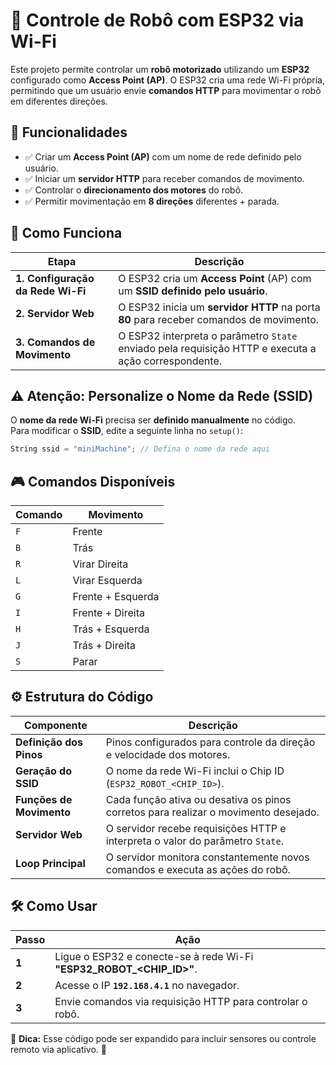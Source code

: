# 🤖 Controle de Robô com ESP32 via Wi-Fi  

Este projeto permite controlar um **robô motorizado** utilizando um **ESP32** configurado como **Access Point (AP)**. O ESP32 cria uma rede Wi-Fi própria, permitindo que um usuário envie **comandos HTTP** para movimentar o robô em diferentes direções.  

## 📌 Funcionalidades  

- ✅ Criar um **Access Point (AP)** com um nome de rede definido pelo usuário.  
- ✅ Iniciar um **servidor HTTP** para receber comandos de movimento.  
- ✅ Controlar o **direcionamento dos motores** do robô.  
- ✅ Permitir movimentação em **8 direções** diferentes + parada.  

## 🚀 Como Funciona  

| Etapa | Descrição |
|-------|-----------|
| **1. Configuração da Rede Wi-Fi** | O ESP32 cria um **Access Point** (AP) com um **SSID definido pelo usuário**. |
| **2. Servidor Web** | O ESP32 inicia um **servidor HTTP** na porta **80** para receber comandos de movimento. |
| **3. Comandos de Movimento** | O ESP32 interpreta o parâmetro `State` enviado pela requisição HTTP e executa a ação correspondente. |

## ⚠️ **Atenção: Personalize o Nome da Rede (SSID)**  

O **nome da rede Wi-Fi** precisa ser **definido manualmente** no código.  
Para modificar o **SSID**, edite a seguinte linha no `setup()`:

```cpp
String ssid = "miniMachine"; // Defina o nome da rede aqui
```

## 🎮 Comandos Disponíveis  

| Comando | Movimento |
|---------|------------------------|
| `F`     | Frente                 |
| `B`     | Trás                   |
| `R`     | Virar Direita          |
| `L`     | Virar Esquerda         |
| `G`     | Frente + Esquerda      |
| `I`     | Frente + Direita       |
| `H`     | Trás + Esquerda        |
| `J`     | Trás + Direita         |
| `S`     | Parar                  |

## ⚙️ Estrutura do Código  

| Componente | Descrição |
|------------|-------------|
| **Definição dos Pinos** | Pinos configurados para controle da direção e velocidade dos motores. |
| **Geração do SSID** | O nome da rede Wi-Fi inclui o Chip ID (`ESP32_ROBOT_<CHIP_ID>`). |
| **Funções de Movimento** | Cada função ativa ou desativa os pinos corretos para realizar o movimento desejado. |
| **Servidor Web** | O servidor recebe requisições HTTP e interpreta o valor do parâmetro `State`. |
| **Loop Principal** | O servidor monitora constantemente novos comandos e executa as ações do robô. |

## 🛠️ Como Usar  

| Passo | Ação |
|-------|---------------------------|
| **1** | Ligue o ESP32 e conecte-se à rede Wi-Fi **"ESP32_ROBOT_<CHIP_ID>"**. |
| **2** | Acesse o IP **`192.168.4.1`** no navegador. |
| **3** | Envie comandos via requisição HTTP para controlar o robô. |

🔧 **Dica:** Esse código pode ser expandido para incluir sensores ou controle remoto via aplicativo. 🚀
